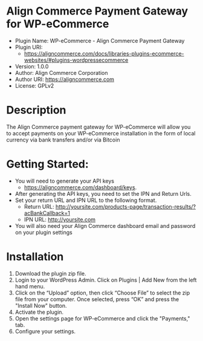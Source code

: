 # Align Commerce Payment Gateway for WP-eCommerce
- Plugin Name: WP-eCommerce - Align Commerce Payment Gateway
- Plugin URI:
  * https://aligncommerce.com/docs/libraries-plugins-ecommerce-websites/#plugins-wordpressecommerce
- Version: 1.0.0
- Author: Align Commerce Corporation
- Author URI: https://aligncommerce.com
- License: GPLv2

# Description
The Align Commerce payment gateway for WP-eCommerce will allow you to accept payments on your WP-eCommerce installation in the form of local currency via bank transfers and/or via Bitcoin

# Getting Started:
- You will need to generate your API keys 
  * https://aligncommerce.com/dashboard/keys.
- After generating the API keys, you need to set the IPN and Return Urls.
- Set your return URL and IPN URL to the following format.
  * Return URL: http://yoursite.com/products-page/transaction-results/?acBankCallback=1
  * IPN URL: http://yoursite.com
- You will also need your Align Commerce dashboard email and password on your plugin settings

# Installation
1. Download the plugin zip file.
2. Login to your WordPress Admin. Click on Plugins | Add New from the left hand menu.
3. Click on the “Upload” option, then click “Choose File” to select the zip file from your computer. Once selected, press “OK” and press the "Install Now" button.
4. Activate the plugin.
5. Open the settings page for WP-eCommerce and click the "Payments," tab.
6. Configure your settings.
